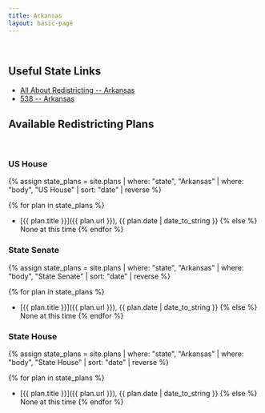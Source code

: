 ```yaml
---
title: Arkansas
layout: basic-page
---
```


<br>

Useful State Links
---

- [All About Redistricting -- Arkansas](https://redistricting.lls.edu/state/arkansas/?cycle=2020&level=Congress&startdate=)
- [538 -- Arkansas](https://projects.fivethirtyeight.com/redistricting-2022-maps/arkansas/)

Available Redistricting Plans
---

<br>

### US House

{% assign state_plans = site.plans | where: "state", "Arkansas" | where: "body", "US House" | sort: "date" | reverse %}

{% for plan in state_plans %}
- [{{ plan.title }}]({{ plan.url }}), {{ plan.date | date_to_string }}
{% else %}
None at this time
{% endfor %}

### State Senate

{% assign state_plans = site.plans | where: "state", "Arkansas" | where: "body", "State Senate" | sort: "date" | reverse %}

{% for plan in state_plans %}
- [{{ plan.title }}]({{ plan.url }}), {{ plan.date | date_to_string }}
{% else %}
None at this time
{% endfor %}


### State House

{% assign state_plans = site.plans | where: "state", "Arkansas" | where: "body", "State House" | sort: "date" | reverse %}

{% for plan in state_plans %}
- [{{ plan.title }}]({{ plan.url }}), {{ plan.date | date_to_string }}
{% else %}
None at this time
{% endfor %}
